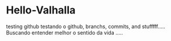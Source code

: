 # Hello-Valhalla
testing github
testando o github, branchs, commits, and stufffff.....
Buscando entender melhor o sentido da vida .....
